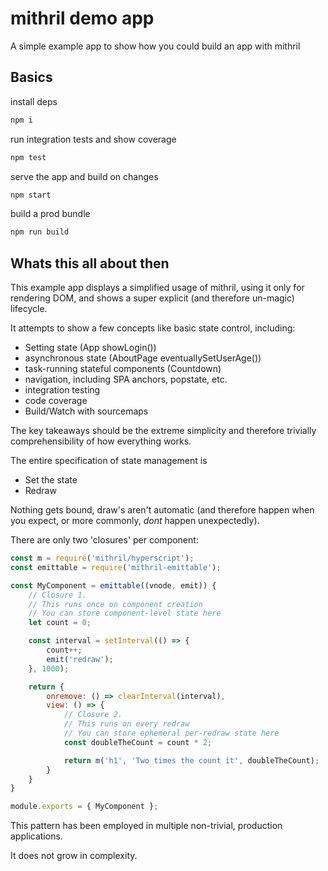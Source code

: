 # mithril demo app

A simple example app to show how you could build an app with mithril

## Basics

install deps
```sh
npm i
```
run integration tests and show coverage
```sh
npm test
```
serve the app and build on changes
```sh
npm start
```
build a prod bundle
```sh
npm run build
```

## Whats this all about then

This example app displays a simplified usage of mithril, using it only for rendering DOM, and shows a super explicit (and therefore un-magic) lifecycle.

It attempts to show a few concepts like basic state control, including:

 - Setting state (App showLogin())
 - asynchronous state (AboutPage eventuallySetUserAge())
 - task-running stateful components (Countdown)
 - navigation, including SPA anchors, popstate, etc.
 - integration testing
 - code coverage
 - Build/Watch with sourcemaps

The key takeaways should be the extreme simplicity and therefore trivially comprehensibility of how everything works.

The entire specification of state management is 
 - Set the state
 - Redraw

Nothing gets bound, draw's aren't automatic (and therefore happen when you expect, or more commonly, *dont* happen unexpectedly).

There are only two 'closures' per component:

```js
const m = require('mithril/hyperscript');
const emittable = require('mithril-emittable');

const MyComponent = emittable((vnode, emit)) {
	// Closure 1.
	// This runs once on component creation
	// You can store component-level state here
	let count = 0;

	const interval = setInterval(() => {
		count++;
		emit('redraw');
	}, 1000);

	return {
		onremove: () => clearInterval(interval),
		view: () => {
			// Closure 2.
			// This runs on every redraw
			// You can store ephemeral per-redraw state here
			const doubleTheCount = count * 2;

			return m('h1', 'Two times the count it', doubleTheCount);
		}
	}
}

module.exports = { MyComponent };
```

This pattern has been employed in multiple non-trivial, production applications.

It does not grow in complexity.
